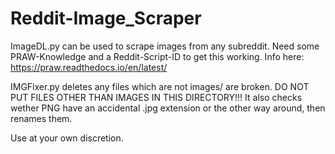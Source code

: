 # Reddit-Image_Scraper

ImageDL.py can be used to scrape images from any subreddit. Need some PRAW-Knowledge and a Reddit-Script-ID to get this working.
Info here: https://praw.readthedocs.io/en/latest/

IMGFixer.py deletes any files which are not images/ are broken. DO NOT PUT FILES OTHER THAN IMAGES IN THIS DIRECTORY!!!
It also checks wether PNG have an accidental .jpg extension or the other way around, then renames them.

Use at your own discretion.
